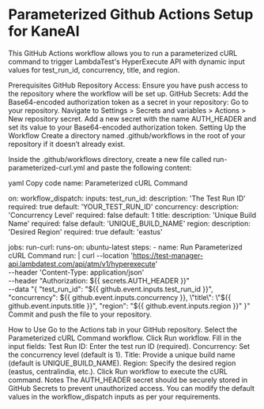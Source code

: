 # Parameterized Github Actions Setup for KaneAI

This GitHub Actions workflow allows you to run a parameterized cURL command to trigger LambdaTest's HyperExecute API with dynamic input values for test_run_id, concurrency, title, and region.

Prerequisites
GitHub Repository Access: Ensure you have push access to the repository where the workflow will be set up.
GitHub Secrets: Add the Base64-encoded authorization token as a secret in your repository:
Go to your repository.
Navigate to Settings > Secrets and variables > Actions > New repository secret.
Add a new secret with the name AUTH_HEADER and set its value to your Base64-encoded authorization token.
Setting Up the Workflow
Create a directory named .github/workflows in the root of your repository if it doesn’t already exist.

Inside the .github/workflows directory, create a new file called run-parameterized-curl.yml and paste the following content:

yaml
Copy code
name: Parameterized cURL Command

on:
  workflow_dispatch:
    inputs:
      test_run_id:
        description: 'The Test Run ID'
        required: true
        default: 'YOUR_TEST_RUN_ID'
      concurrency:
        description: 'Concurrency Level'
        required: false
        default: 1
      title:
        description: 'Unique Build Name'
        required: false
        default: 'UNIQUE_BUILD_NAME'
      region:
        description: 'Desired Region'
        required: true
        default: 'eastus'

jobs:
  run-curl:
    runs-on: ubuntu-latest
    steps:
      - name: Run Parameterized cURL Command
        run: |
          curl --location 'https://test-manager-api.lambdatest.com/api/atm/v1/hyperexecute' \
          --header 'Content-Type: application/json' \
          --header "Authorization: ${{ secrets.AUTH_HEADER }}" \
          --data "{
              \"test_run_id\": \"${{ github.event.inputs.test_run_id }}\",
              \"concurrency\": ${{ github.event.inputs.concurrency }},
              \"title\": \"${{ github.event.inputs.title }}\",
              \"region\": \"${{ github.event.inputs.region }}\"
          }"
Commit and push the file to your repository.

How to Use
Go to the Actions tab in your GitHub repository.
Select the Parameterized cURL Command workflow.
Click Run workflow.
Fill in the input fields:
Test Run ID: Enter the test run ID (required).
Concurrency: Set the concurrency level (default is 1).
Title: Provide a unique build name (default is UNIQUE_BUILD_NAME).
Region: Specify the desired region (eastus, centralindia, etc.).
Click Run workflow to execute the cURL command.
Notes
The AUTH_HEADER secret should be securely stored in GitHub Secrets to prevent unauthorized access.
You can modify the default values in the workflow_dispatch inputs as per your requirements.
